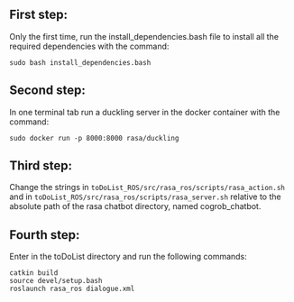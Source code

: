 ## First step: 

Only the first time, run the install_dependencies.bash file to install all the required dependencies with the command:
```
sudo bash install_dependencies.bash
```

## Second step:

In one terminal tab run a duckling server in the docker container with the command:
```
sudo docker run -p 8000:8000 rasa/duckling
```

## Third step:

Change the strings in `toDoList_ROS/src/rasa_ros/scripts/rasa_action.sh` and in `toDoList_ROS/src/rasa_ros/scripts/rasa_server.sh` relative to the absolute path of the rasa chatbot directory, named cogrob_chatbot.

## Fourth step:

Enter in the toDoList directory and run the following commands: 
```
catkin build
source devel/setup.bash
roslaunch rasa_ros dialogue.xml
```

